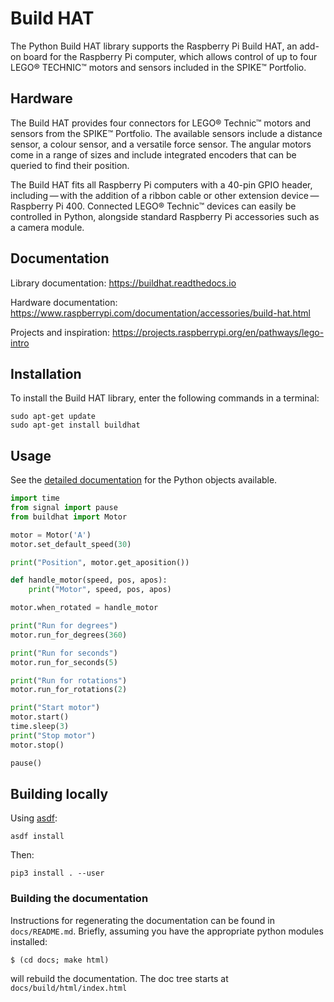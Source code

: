 # Build HAT

The Python Build HAT library supports the Raspberry Pi Build HAT, an add-on board for the Raspberry Pi computer, which allows control of up to four LEGO® TECHNIC™ motors and sensors included in the SPIKE™ Portfolio.

## Hardware

The Build HAT provides four connectors for LEGO® Technic™ motors and sensors from the SPIKE™ Portfolio. The available sensors include a distance sensor, a colour sensor, and a versatile force sensor. The angular motors come in a range of sizes and include integrated encoders that can be queried to find their position.

The Build HAT fits all Raspberry Pi computers with a 40-pin GPIO header, including — with the addition of a ribbon cable or other extension device — Raspberry Pi 400. Connected LEGO® Technic™ devices can easily be controlled in Python, alongside standard Raspberry Pi accessories such as a camera module.

## Documentation

Library documentation: https://buildhat.readthedocs.io

Hardware documentation: https://www.raspberrypi.com/documentation/accessories/build-hat.html

Projects and inspiration: https://projects.raspberrypi.org/en/pathways/lego-intro

## Installation

To install the Build HAT library, enter the following commands in a terminal:

    sudo apt-get update
    sudo apt-get install buildhat

## Usage

See the [detailed documentation](https://buildhat.readthedocs.io/en/latest/buildhat/index.html) for the Python objects available.

```python
import time
from signal import pause
from buildhat import Motor

motor = Motor('A')
motor.set_default_speed(30)

print("Position", motor.get_aposition())

def handle_motor(speed, pos, apos):
    print("Motor", speed, pos, apos)

motor.when_rotated = handle_motor

print("Run for degrees")
motor.run_for_degrees(360)

print("Run for seconds")
motor.run_for_seconds(5)

print("Run for rotations")
motor.run_for_rotations(2)

print("Start motor")
motor.start()
time.sleep(3)
print("Stop motor")
motor.stop()

pause()
```

## Building locally

Using [asdf](https://github.com/asdf-vm/asdf):

```
asdf install
```

Then:

```
pip3 install . --user
```

### Building the documentation

Instructions for regenerating the documentation can be found in
`docs/README.md`. Briefly, assuming you have the appropriate python
modules installed:

```
$ (cd docs; make html)
```

will rebuild the documentation. The doc tree starts at `docs/build/html/index.html`
